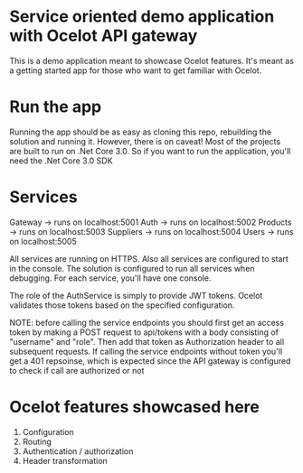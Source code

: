 # Service oriented demo application with Ocelot API gateway
This is a demo application meant to showcase Ocelot features. It's meant as a getting started app for those who want to get familiar with Ocelot. 

# Run the app
Running the app should be as easy as cloning this repo, rebuilding the solution and running it. 
However, there is on caveat! Most of the projects are built to run on .Net Core 3.0. So if you want to run the application, you'll need the .Net Core 3.0 SDK

# Services
Gateway -> runs on localhost:5001
Auth -> runs on localhost:5002
Products -> runs on localhost:5003
Suppliers -> runs on localhost:5004
Users -> runs on localhost:5005

All services are running on HTTPS. 
Also all services are configured to start in the console. 
The solution is configured to run all services when debugging. For each service, you'll have one console. 

The role of the AuthService is simply to provide JWT tokens. Ocelot validates those tokens based on the specified configuration. 

NOTE: before calling the service endpoints you should first get an access token by making a POST request to api/tokens with a body consisting of "username" and "role". Then add that token as Authorization header to all subsequent requests. If calling the service endpoints without token you'll get a 401 repsoinse, which is expected since the API gateway is configured to check if call are authorized or not

# Ocelot features showcased here
1. Configuration
2. Routing
3. Authentication / authorization
4. Header transformation
